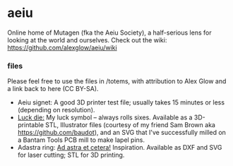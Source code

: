 aeiu
====

Online home of Mutagen (fka the Aeiu Society), a half-serious lens for looking at the world and ourselves.
Check out the wiki: https://github.com/alexglow/aeiu/wiki

### files
Please feel free to use the files in /totems, with attribution to Alex Glow and a link back to here (CC BY-SA).

* Aeiu signet: A good 3D printer test file; usually takes 15 minutes or less (depending on resolution).  
* [Luck die:](https://github.com/alexglow/aeiu/wiki/fortune) My luck symbol – always rolls sixes. Available as a 3D-printable STL, Illustrator files (courtesy of my friend Sam Brown aka https://github.com/baudot), and an SVG that I've successfully milled on a Bantam Tools PCB mill to make lapel pins.  
* Adastra ring: [Ad astra et cetera!](https://github.com/alexglow/aeiu/wiki/AD-ASTRA-ET-CETERA) Inspiration. Available as DXF and SVG for laser cutting; STL for 3D printing.
